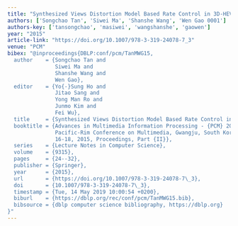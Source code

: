 ```yaml
---
title: "Synthesized Views Distortion Model Based Rate Control in 3D-HEVC"
authors: ['Songchao Tan', 'Siwei Ma', 'Shanshe Wang', 'Wen Gao 0001']
authors-key: ['tansongchao', 'masiwei', 'wangshanshe', 'gaowen']
year: "2015"
article-link: "https://doi.org/10.1007/978-3-319-24078-7_3"
venue: "PCM"
bibex: "@inproceedings{DBLP:conf/pcm/TanMWG15,
  author    = {Songchao Tan and
               Siwei Ma and
               Shanshe Wang and
               Wen Gao},
  editor    = {Yo{-}Sung Ho and
               Jitao Sang and
               Yong Man Ro and
               Junmo Kim and
               Fei Wu},
  title     = {Synthesized Views Distortion Model Based Rate Control in 3D-HEVC},
  booktitle = {Advances in Multimedia Information Processing - {PCM} 2015 - 16th
               Pacific-Rim Conference on Multimedia, Gwangju, South Korea, September
               16-18, 2015, Proceedings, Part {II}},
  series    = {Lecture Notes in Computer Science},
  volume    = {9315},
  pages     = {24--32},
  publisher = {Springer},
  year      = {2015},
  url       = {https://doi.org/10.1007/978-3-319-24078-7\_3},
  doi       = {10.1007/978-3-319-24078-7\_3},
  timestamp = {Tue, 14 May 2019 10:00:54 +0200},
  biburl    = {https://dblp.org/rec/conf/pcm/TanMWG15.bib},
  bibsource = {dblp computer science bibliography, https://dblp.org}
}"
---
```

